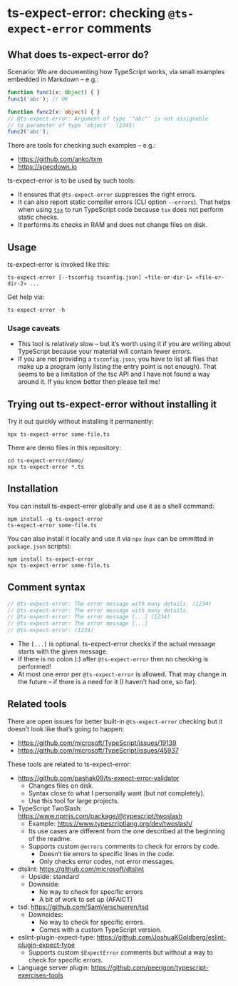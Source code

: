 # ts-expect-error: checking `@ts-expect-error` comments

## What does ts-expect-error do?

Scenario: We are documenting how TypeScript works, via small examples embedded in Markdown – e.g.:

```ts
function func1(x: Object) { }
func1('abc'); // OK

function func2(x: object) { }
// @ts-expect-error: Argument of type '"abc"' is not assignable
// to parameter of type 'object'. (2345)
func2('abc');
```

There are tools for checking such examples – e.g.:

* https://github.com/anko/txm
* https://specdown.io

ts-expect-error is to be used by such tools:

* It ensures that `@ts-expect-error` suppresses the right errors.
* It can also report static compiler errors (CLI option `--errors`). That helps when using [`tsx`](https://github.com/privatenumber/tsx) to run TypeScript code because `tsx` does not perform static checks.
* It performs its checks in RAM and does not change files on disk.

## Usage

ts-expect-error is invoked like this:

```
ts-expect-error [--tsconfig tsconfig.json] «file-or-dir-1» «file-or-dir-2» ...
```

Get help via:

```js
ts-expect-error -h
```

### Usage caveats

* This tool is relatively slow – but it’s worth using it if you are writing about TypeScript because your material will contain fewer errors.
* If you are not providing a `tsconfig.json`, you have to list all files that make up a program (only listing the entry point is not enough). That seems to be a limitation of the tsc API and I have not found a way around it. If you know better then please tell me!

## Trying out ts-expect-error without installing it

Try it out quickly without installing it permanently:

```
npx ts-expect-error some-file.ts
```

There are demo files in this repository:

```
cd ts-expect-error/demo/
npx ts-expect-error *.ts
```

## Installation

You can install ts-expect-error globally and use it as a shell command:

```
npm install -g ts-expect-error
ts-expect-error some-file.ts
```

You can also install it locally and use it via `npx` (`npx` can be ommitted in `package.json` scripts):

```
npm install ts-expect-error
npx ts-expect-error some-file.ts
```

## Comment syntax

```ts
// @ts-expect-error: The error message with many details. (1234)
// @ts-expect-error: The error message with many details.
// @ts-expect-error: The error message [...] (1234)
// @ts-expect-error: The error message [...]
// @ts-expect-error: (1234)
```

* The `[...]` is optional. ts-expect-error checks if the actual message starts with the given message.
* If there is no colon (:) after `@ts-expect-error` then no checking is performed!
* At most one error per `@ts-expect-error` is allowed. That may change in the future – if there is a need for it (I haven’t had one, so far).

## Related tools

There are open issues for better built-in `@ts-expect-error` checking but it doesn’t look like that’s going to happen:

* https://github.com/microsoft/TypeScript/issues/19139
* https://github.com/microsoft/TypeScript/issues/45937

These tools are related to ts-expect-error:

* https://github.com/pashak09/ts-expect-error-validator
  * Changes files on disk.
  * Syntax close to what I personally want (but not completely).
  * Use this tool for large projects.
* TypeScript TwoSlash: https://www.npmjs.com/package/@typescript/twoslash
  * Example: https://www.typescriptlang.org/dev/twoslash/
  * Its use cases are different from the one described at the beginning of the readme.
  * Supports custom `@errors` comments to check for errors by code.
    * Doesn’t tie errors to specific lines in the code.
    * Only checks error codes, not error messages.
* dtslint: https://github.com/microsoft/dtslint
  * Upside: standard
  * Downside:
    * No way to check for specific errors
    * A bit of work to set up (AFAICT)
* tsd: https://github.com/SamVerschueren/tsd
  * Downsides:
    * No way to check for specific errors.
    * Comes with a  custom TypeScript version.
* eslint-plugin-expect-type: https://github.com/JoshuaKGoldberg/eslint-plugin-expect-type
  * Supports custom `$ExpectError` comments but without a way to check for specific errors.
* Language server plugin: https://github.com/peerigon/typescript-exercises-tools
